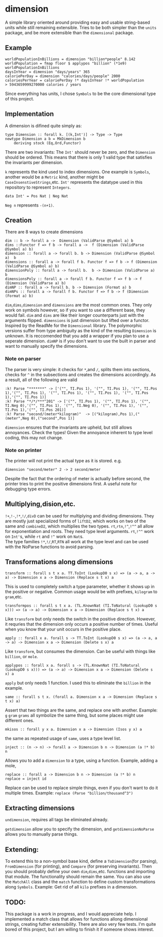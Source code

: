 # dimension
A simple library oriented around providing easy and usable string-based units while still remaining extensible. Tries to be both simpler than the `units` package, and be more extensible than the `dimensional` package.
## Example

    worldPopulationInBillions = dimension "billion*people" 8.142
    worldPopulation = fmap floor $ applypos "billion" (*1e9) worldPopulationInBillions
    daysInYear = dimension "days/years" 365
    caloriePerDay = dimension "calories/days/people" 2000    
    caloriesPerYear = caloriePerDay !* daysInYear !* worldPopulation 
    > 5943659999270000 calories / years
Since everything has units, I chose `Symbols` to be the core dimensional type of this project.

## Implementation
A dimension is difined quite simply as: 

    type Dimension :: forall k. [(k,Int')] -> Type -> Type 
    newtype Dimension a b = MkDimension b
        deriving stock (Eq,Ord,Functor)

There are two invariants: The `Int'` should never be zero, and the `Dimension` should be ordered. This means that there is only 1 valid type that satisfies the invariants per dimension.

`k` represents the kind used to index dimensions. One example is `Symbols`, another would be a `Metric` kind, another might be `CaseInsenstiveStrings`,etc. 
`Int'` represents the datatype used in this repository to represent `Integers`. 

    data Int' = Pos Nat | Neg Nat 
    
`Neg n` represents `-(n+1)`. 

## Creation
There are 8 ways to create dimensions


    dim :: b -> forall a ->  Dimension (ValidParse @Symbol a) b 
    dims ::Functor f => f b -> forall a ->  f (Dimension (ValidParse @Symbol a) b) 
    dimension :: forall a -> forall b. b -> Dimension (ValidParse @Symbol a)  b
    dimensions :: forall a -> forall f b. Functor f => f b -> f (Dimension (ValidParse @Symbol a) b)
    dimensionPoly :: forall a -> forall b.  b -> Dimension (ValidParse a) b 
    dimensionsPoly :: forall a -> forall f b. Functor f => f b -> f (Dimension (ValidParse a) b) 
    dimNP :: forall a -> forall b. b -> Dimension (Format a) b
    dimNPs :: forall a -> forall f b. Functor f => f b -> f (Dimension (Format a) b)

`dim`,`dims`,`dimension` and `dimensions` are the most common ones. They only work on symbols however, so if you want to use a different base, they would fail. `dim` and `dims` are like their longer counterparts just with the arguments flipped. `dimensions` is just dimension but lifted over a functor. Inspired by the ReadMe for the `Dimensional`  library. The polymorphic versions suffer from type ambiguity as the kind of the resulting `Dimension` is unknown. It is reccomended that you add a wrapper if you plan to use a seperate dimension. `dimNP` is if you don't want to use the built in parser and want to manually specify the dimensions. 
### Note on parser
The parser is very simple: 
it checks for `*`,and `/`, splits them into sections,
checks for `^` in the subsections and creates the dimensions accordingly.
As a result, all of the following are valid

    :k! Parse "*******" -> ['("", TI.Pos 1), '("", TI.Pos 1), '("", TI.Pos 1),'("", TI.Pos 1), '("", TI.Pos 1), '("", TI.Pos 1), '("", TI.Pos 1),'("", TI.Pos 1)]
    :k! Parse "*/*/***^201" -> ['("", TI.Pos 1), '("", TI.Pos 1), '("", TI.Neg 0),'("", TI.Pos 1), '("", TI.Neg 0), '("", TI.Pos 1), '("", TI.Pos 1),'("", TI.Pos 201)]
    :k! Parse "second/(meter*kilogram)"  -> [("kilogram),Pos 1),("(meter",Neg 0),("second",Pos 1)] 

`dimension` ensures that the invariants are upheld, but still allows annoyances. Check the types!
Given the annoyance inherent to type level coding, this may not change.

### Note on printer
The printer will not print the actual type as it is stored. e.g. 

    dimension "second/meter" 2 -> 2 second/meter

Despite the fact that the ordering of meter is actually before second, the printer tries to print the positive dimensions first. A useful note for debugging type errors.

## Multiplying,dision,etc.

`!+`,`!-`,`!*`,`!/`,`divD` can be used for multiplying and dividing dimensions. 
They are mostly just specialized forms of `liftD2`, which works on two of the same and `combineD2`, which multiplies the two types. 
`rt`,`rtn`,`!^`,`!^^` all allow for exponentiation and roots. They need type level arguments. `rt`,`!^^` work on `Int'`s, while `rt` and `!^` work on `Nat`s.  
The type families `!*`,`!/`,`RT`,`RTN` all work at the type level and can be used with the NoParse functions to avoid parsing.
## Transformations along dimensions

```
transform :: forall s t x a. TT.ToInt (LookupD0 s x) => (a -> a, a -> a) -> Dimension x a -> Dimension (Replace s t x) a 
```
This is used to completely switch a type parameter, whether it shows up in the positive or negative. Common usage would be with prefixes, `kilogram`  to `gram`,etc.

```
transformpos :: forall s t x a. (TL.KnownNat (TI.ToNatural (LookupD0 s x))) => (a -> a) -> Dimension x a -> Dimension (Replace s t x) a
```
Like `transform` but only needs the switch in the positive direction. However, it requries that the dimension only occurs a positive number of times. Useful when you know that your unit occurs in the positive place.

```
apply :: forall x a. forall s -> TT.ToInt (LookupD0 s x) => (a -> a, a -> a) -> Dimension x a -> Dimension (Delete s x) a
```
Like `transform`, but consumes the dimension. Can be useful with things like `billion`, or `mole`.

```
applypos :: forall x a. forall s -> (TL.KnownNat (TI.ToNatural (LookupD0 s x))) => (a -> a) -> Dimension x a -> Dimension (Delete s x) a
```
`apply` but only needs 1 function. I used this to eliminate the `billion` in the example.

```
same :: forall s t x. (forall a. Dimension x a -> Dimension (Replace s t x) a)
```
Assert that two things are the same, and replace one with another. Example: `g` `gram` `grams` all symbolize the same thing, but some places might use different ones.

```
mkisos :: forall y x a. Dimension x a -> Dimension (Isos y x) a
```
the same as repeated usage of `same`, uses a type level list.

```
inject :: (n -> n) -> forall a -> Dimension b n -> Dimension (a !* b) n
```
Allows you to add a `dimension` to a type, using a function. Example, adding a mole,

    replace :: forall a -> Dimension b n -> Dimension (a !* b) n
    replace = inject id

Replace can be used to replace simple things, even if you don't want to do it multiple times.
Example: `replace (Parse "billion/thousand^3")`

## Extracting dimensions
`undimension`,  requires all tags be eliminated already.

`getdimension` allow you to specify the dimension, and `getdimensionNoParse` allows you to manually parse things.
## Extending:
To extend this to a non-symbol base kind, define a `ToDimension`(for parsing), `FromDimension` (for printing), and `Compare` (for preserving invariants). Then you should probably define your own `dim`,`dims`,etc. functions and importing that module. The functionality should remain the same. 
You can also use the `MatchAll` class and the `match` function to define custom transformations along `Symbols`. Example: Get rid of all `kilo` prefixes in a dimension. 
## TODO:
This package is a work in progress, and I would appreciate help. I  implemented a match class that allows for functions allong dimensional strings, creating futher extensibility. There are also very few tests. I'm quite bored of this project, but I am willing to finish it if someone shows interest.
